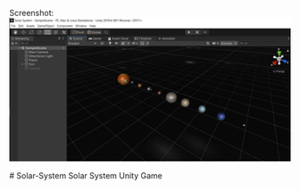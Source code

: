 Screenshot: 
<img src="https://github.com/mm528/Solar-System/blob/main/Solar-Screenshot.png">

</img>
# Solar-System
 Solar System Unity Game

